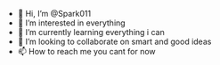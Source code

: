 - 👋 Hi, I’m @Spark011
- 👀 I’m interested in everything 
- 🌱 I’m currently learning everything i can 
- 💞️ I’m looking to collaborate on smart and good ideas 
- 📫 How to reach me you cant for now 

<!---
Spark011/Spark011 is a ✨ special ✨ repository because its `README.md` (this file) appears on your GitHub profile.
You can click the Preview link to take a look at your changes.
--->
